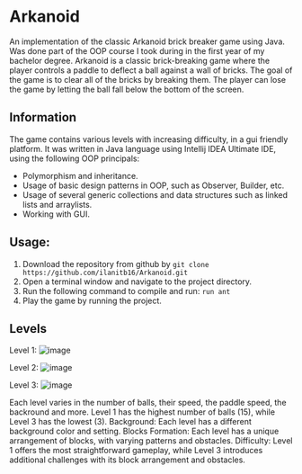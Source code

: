 # Arkanoid

An implementation of the classic Arkanoid brick breaker game using Java. Was done part of the OOP course I took during in the first year of my bachelor degree. Arkanoid is a classic brick-breaking game where the player controls a paddle to deflect a ball against a wall of bricks. The goal of the game is to clear all of the bricks by breaking them. The player can lose the game by letting the ball fall below the bottom of the screen.

## Information
The game contains various levels with increasing difficulty, in a gui friendly platform.
It was written in Java language using Intellij IDEA Ultimate IDE, using the following OOP principals:

- Polymorphism and inheritance.
- Usage of basic design patterns in OOP, such as Observer, Builder, etc.
- Usage of several generic collections and data structures such as linked lists and arraylists.
- Working with GUI.

## Usage:

1. Download the repository from github by `git clone https://github.com/ilanitb16/Arkanoid.git`
2. Open a terminal window and navigate to the project directory.
3. Run the following command to compile and run: `run ant`
4. Play the game by running the project.


## Levels
Level 1:
![image](https://github.com/ilanitb16/Arkanoid/assets/97344492/d61042f5-dc42-40a3-9c45-51e8b1ddee50)

Level 2:
![image](https://github.com/ilanitb16/Arkanoid/assets/97344492/9f7f43da-ea0e-45ce-9629-0011cf58d0e9)

Level 3:
![image](https://github.com/ilanitb16/Arkanoid/assets/97344492/61218e5e-3f1e-443b-8acf-11b943066ab4)

Each level varies in the number of balls, their speed, the paddle speed, the backround and more. 
Level 1 has the highest number of balls (15), while Level 3 has the lowest (3).
Background: Each level has a different background color and setting.
Blocks Formation: Each level has a unique arrangement of blocks, with varying patterns and obstacles.
Difficulty: Level 1 offers the most straightforward gameplay, while Level 3 introduces additional challenges with its block arrangement and obstacles.
